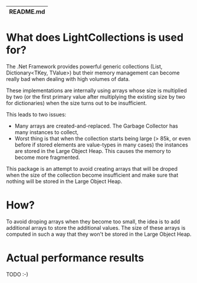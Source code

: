 | README.md |
|:---|

# What does LightCollections is used for?

The .Net Framework provides powerful generic collections (List<T>, Dictionary<TKey, TValue>) but their memory management can become really bad when dealing with high volumes of data.

These implementations are internally using arrays whose size is multiplied by two (or the first primary value after multiplying the existing size by two for dictionaries) when the size turns out to be insufficient.

This leads to two issues:
* Many arrays are created-and-replaced. The Garbage Collector has many instances to collect,
* Worst thing is that when the collection starts being large (> 85k, or even before if stored elements are value-types in many cases) the instances are stored in the Large Object Heap. This causes the memory to become more fragmented.

This package is an attempt to avoid creating arrays that will be droped when the size of the collection become insufficient and make sure that nothing will be stored in the Large Object Heap.

# How?

To avoid droping arrays when they become too small, the idea is to add additional arrays to store the additional values. The size of these arrays is computed in such a way that they won't be stored in the Large Object Heap.

# Actual performance results

TODO :-)
